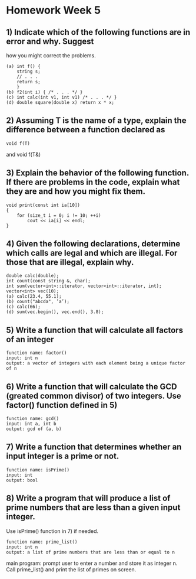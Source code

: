 # Homework Week 5

## 1) Indicate which of the following functions are in error and why. Suggest
how you might correct the problems.

    (a) int f() {
        string s;
        // . . .
        return s;
        }
    (b) f2(int i) { /* . . . */ }
    (c) int calc(int v1, int v1) /* . . . */ }
    (d) double square(double x) return x * x;

## 2) Assuming T is the name of a type, explain the difference between a function declared as 
    void f(T) 
and 
    void f(T&)


## 3) Explain the behavior of the following function. If there are problems in the code, explain what they are and how you might fix them.

    void print(const int ia[10])
    {
        for (size_t i = 0; i != 10; ++i)
            cout << ia[i] << endl;
    }

## 4) Given the following declarations, determine which calls are legal and which are illegal. For those that are illegal, explain why.

    double calc(double);
    int count(const string &, char);
    int sum(vector<int>::iterator, vector<int>::iterator, int);
    vector<int> vec(10);
    (a) calc(23.4, 55.1); 
    (b) count("abcda", ’a’);
    (c) calc(66);
    (d) sum(vec.begin(), vec.end(), 3.8);

## 5) Write a function that will calculate all factors of an integer

    function name: factor()
    input: int n
    output: a vector of integers with each element being a unique factor of n

## 6) Write a function that will calculate the GCD (greated common divisor) of two integers. Use factor() function defined in 5)

    function name: gcd()
    input: int a, int b
    output: gcd of (a, b)

## 7) Write a function that determines whether an input integer is a prime or not.

    function name: isPrime()
    input: int 
    output: bool

## 8) Write a program that will produce a list of prime numbers that are less than a given input integer.

Use isPrime() function in 7) if needed.  

    function name: prime_list()
    input: int n
    output: a list of prime numbers that are less than or equal to n

main program: prompt user to enter a number and store it as integer n.  
Call prime_list() and print the list of primes on screen.
